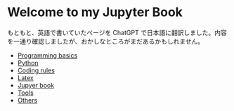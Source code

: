 # Welcome to my Jupyter Book

もともと、英語で書いていたページを ChatGPT で日本語に翻訳しました。内容を一通り確認しましたが、おかしなところがまだあるかもしれません。

- [Programming basics](pages/basic/basic.md)
- [Python](pages/python/python.md)
- [Coding rules](pages/coding-rules/coding-rules.md)
- [Latex](pages/latex/latex.md)
- [Jupyer book](pages/jb/jb.md)
- [Tools](pages/tools/tools.md)
- [Others](pages/others/others.md)

<script data-name="BMC-Widget" data-cfasync="false" src="https://cdnjs.buymeacoffee.com/1.0.0/widget.prod.min.js" data-id="kkensuke" data-description="Support me on Buy me a coffee!" data-message="Thank you for visiting! You can now buy me a coffee." data-color="#40DCA5" data-position="Right" data-x_margin="18" data-y_margin="18"></script>